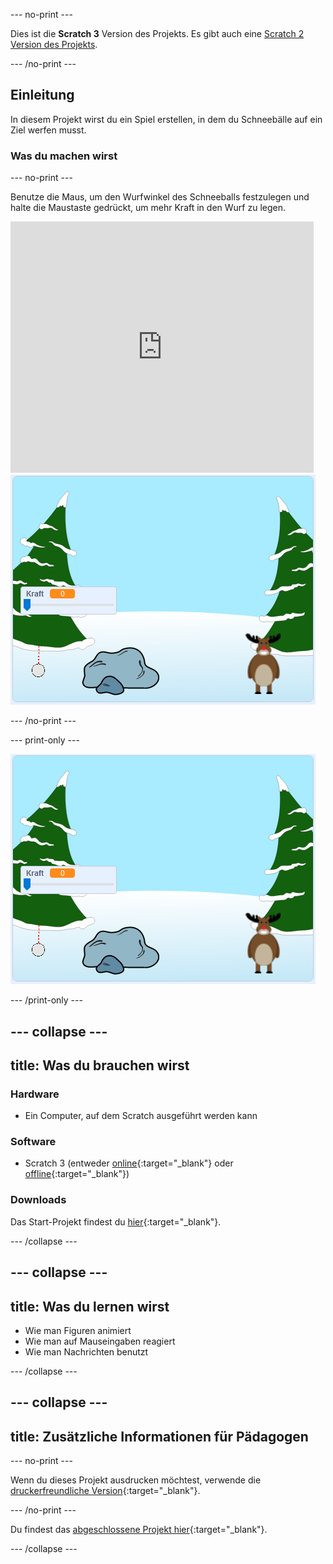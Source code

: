 --- no-print ---

Dies ist die **Scratch 3** Version des Projekts. Es gibt auch eine [Scratch 2 Version des Projekts](https://projects.raspberrypi.org/en/projects/snowball-fight-scratch2).

--- /no-print ---

## Einleitung

In diesem Projekt wirst du ein Spiel erstellen, in dem du Schneebälle auf ein Ziel werfen musst.

### Was du machen wirst

--- no-print ---

Benutze die Maus, um den Wurfwinkel des Schneeballs festzulegen und halte die Maustaste gedrückt, um mehr Kraft in den Wurf zu legen.

<div class="scratch-preview">
  <iframe allowtransparency="true" width="485" height="402" src="https://scratch.mit.edu/projects/embed/302159331/?autostart=true" frameborder="0" scrolling="no"></iframe>
  <img src="images/snow-final.png">
</div>

--- /no-print ---

--- print-only ---

![fertiges Projekt](images/snow-final.png)

--- /print-only ---

--- collapse ---
---
title: Was du brauchen wirst
---

### Hardware

+ Ein Computer, auf dem Scratch ausgeführt werden kann

### Software

+ Scratch 3 (entweder [online](http://rpf.io/scratchon){:target="_blank"} oder [offline](http://rpf.io/scratchoff){:target="_blank"})

### Downloads

Das Start-Projekt findest du [hier](http://rpf.io/p/en/snowball-fight-go){:target="_blank"}.

--- /collapse ---

--- collapse ---
---
title: Was du lernen wirst
---

- Wie man Figuren animiert
- Wie man auf Mauseingaben reagiert
- Wie man Nachrichten benutzt

--- /collapse ---

--- collapse ---
---
title: Zusätzliche Informationen für Pädagogen
---

--- no-print ---

Wenn du dieses Projekt ausdrucken möchtest, verwende die [druckerfreundliche Version](https://projects.raspberrypi.org/en/projects/snowball-fight/print){:target="_blank"}.

--- /no-print ---

Du findest das [abgeschlossene Projekt hier](http://rpf.io/p/en/snowball-fight-get){:target="_blank"}.

--- /collapse ---
